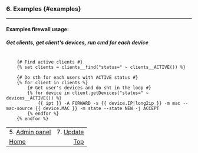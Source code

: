 ### 6. Examples {#examples}
***

#### Examples firewall usage:
##### Get clients, get client's devices, run cmd for each device
```

	{# Find active clients #}
	{% set clients = clients__find("status=" ~ clients__ACTIVE()) %}

	{# Do sth for each users with ACTIVE status #}
	{% for client in clients %}
	    {# Get user's devices and do sht in the loop #}
	    {% for device in client.getDevices("status=" ~ devices__ACTIVE()) %}
	        {{ ipt }} -A FORWARD -s {{ device.IP|long2ip }} -m mac --mac-source {{ device.MAC }} -m state --state NEW -j ACCEPT
	    {% endfor %}
	{% endfor %}

```

|                           |                       |
| :------------------------ | --------------------: |
| 5. [Admin panel](./admin) | 7. [Update](./update) |
| [Home](../doc)            | [Top](#examples)      |